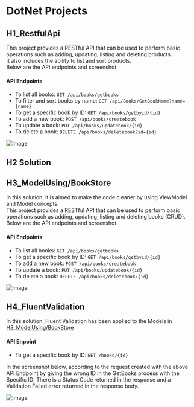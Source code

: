 <h1>DotNet Projects</h1>

<h2 href="https://github.com/enesorhaan/DotNetProjects/tree/main/H1_RestfulApi">H1_RestfulApi</h2>
<p>
  This project provides a RESTful API that can be used to perform basic operations such as adding, updating, listing and deleting products. <br/>
  It also includes the ability to list and sort products. <br/>
  Below are the API endpoints and screenshot.
</p>

<h4>API Endpoints</h4>

- To list all books:  `GET /api/books/getbooks`
- To filter and sort books by name: `GET /api/Books/GetBookName?name={name}`
- To get a specific book by ID: `GET /api/books/getbyid/{id}`
- To add a new book: `POST /api/books/createbook`
- To update a book: `PUT /api/books/updatebook/{id}`
- To delete a book: `DELETE /api/books/deletebook?id={id}`

![image](https://github.com/enesorhaan/DotNetProjects/assets/59869028/9ffd4561-4fee-40d8-a80f-1169e5cdcfe5)

<h2>H2 Solution</h2>


<h2>H3_ModelUsing/BookStore</h2>
<p>
  In this solution, it is aimed to make the code cleaner by using ViewModel and Model concepts. <br/>
  This project provides a RESTful API that can be used to perform basic operations such as adding, updating, listing and deleting books (CRUD). <br/>
  Below are the API endpoints and screenshot.
</p>

<h4>API Endpoints</h4>

- To list all books:  `GET /api/books/getbooks`
- To get a specific book by ID: `GET /api/books/getbyid/{id}`
- To add a new book: `POST /api/books/createbook`
- To update a book: `PUT /api/books/updatebook/{id}`
- To delete a book: `DELETE /api/books/deletebook/{id}`

![image](https://github.com/enesorhaan/DotNetProjects/assets/59869028/615bd2db-04c7-4a2c-a2d2-0b0acf4adc0c)

<h2>H4_FluentValidation</h2>
<p>
  In this solution, Fluent Validation has been applied to the Models in <a href = "https://github.com/enesorhaan/DotNetProjects/tree/main/H3_ModelUsing/BookStore">H3_ModelUsing/BookStore</a>
</p>

<h4>API Enpoint</h4>

- To get a specific book by ID: `GET /books/{id}`

<p>
   In the screenshot below, according to the request created with the above API Endpoint by giving the wrong ID in the GetBooks process with the Specific ID; There is a Status Code returned in the response and a Validation Failed error returned in the response body.
</p>


![image](https://github.com/enesorhaan/DotNetProjects/assets/59869028/a65309e4-36e4-4ccb-97bd-da54dc250d69)




